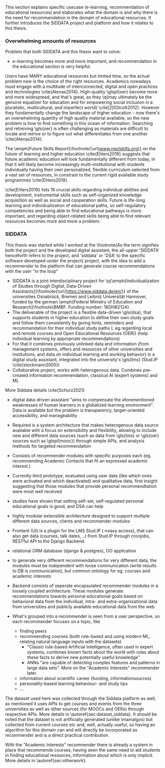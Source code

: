 <!--Here: 
*  Anwendungsfall (->e-learning, recommenden von bildungsressourcen, ...). nicht-technisch, aber nötig zum verstehen wo passiert das 
* Explain the Platform and the concept of recommenders
	* That the dataset comes from there as well
	* Dass es ja schon SidBERT gibt welches ja auch schon empfehlungen generiert
-->

This section explains specific usecase (e-learning, recommendation of educational resources) and elaborates what the domain is and why there is the need for recommendation in the domain of educational resources. It further introduces the SIDDATA project and platform and how it relates to this thesis.


### Overwhelming amounts of resources

Problem that both SIDDATA and this thesis want to solve: 

* e-learning becomes more and more important, and recommendation in the educational section is very helpful.

Users have MANY educational resources but limited time, so the actual problem now is the choice of the right resources. Academics nowadays must engage with a multitude of interconnected, digital and open practices and technologies \cite{Atenas2014}. High-quality \glspl{oer} become more and more widespread, and that's great, as they \q{may ultimately be the genuine equalizer for education and for empowering social inclusion in a pluralistic, multicultural, and imperfect world} \cite[2]{Olcott2012}. However they fundamentally change the landscape of higher education - now there's an overwhelming quantity of high quality  material available, so the new problem is how to find something in this ocean of information. Searching and retreiving \gls{oer} is often challenging as materials are difficult to locate and retrive or to figure out what differentiates from one another \cite{Atenas2014}.

The \emph{Future Skills Report}\footnote{\url{www.nextskills.org}} on the future of learning and higher education \cite{Ehlers2019} suggests that future academic education will look fundamentally different from today, in that it will likely become increasingly multi-institutional with students individually having their own personalized, flexible curriculum selected from a vast set of resources, in constrast to the current rigid available study programmes \cite{Ehlers2019}. 

\cite{Ehlers2019} lists 16 crucial skills regarding individual abilities and development, instrumental skills such as self-organized knowledge acquisition as well as social and cooperation skills. Future is life-long learning and individualization of educational paths, so self-regulatory competencies and being able to find educational pathways is more important, and regarding object-related skills being able to find relevant resources becomes more and more a problem.

<!-- quotes FROM JOHANNES SidBERT Paper:
	* "In German higher education institutions, a pivotal aspect of student learning success is the choice of courses: Aside from compulsory courses, students can choose from the vast offering of courses available at their local university as well as additional material such as books, courses on MOOCs or OER for self-study" 
	* "In German higher education institutions, a pivotal aspect of student learning success is the choice of courses: Aside from compulsory courses, students can choose from the vast offering of courses available at their local university as well as additional material such as books, courses on MOOCs or OER for self-study"
	* "categorizing educational resources into knowledge domains poses an equal challenge, different educational resource repositories use different, sometimes incompatible meta data. Additionally, the inclusion of knowledge domains a course or an OER covers is often only inferable from their title or description."
-->

### SIDDATA

This thesis was started while I worked at the \footnote{As the term signifies both the project and the developed digital assistant, the all-upper 'SIDDATA' henceforth refers to the project, and 'siddata' or 'DSA' to the specific software developed under the project} project, with the idea to add a recommender to the platform that can generate course recommendations with the user "in the loop"

* SIDDATA is a joint interdisciplinary project for \q{\emph{Individualization of Studies through Digital, Data-Driven Assistants}}\footnote{\url{https://www.siddata.de/en/}} of the universities Osnabrück, Bremen and Leibniz Universität Hannover, funded by the german \emph{Federal Ministry of Education and Research}\footnote{BMBF. Funding number: 16DHB2124}. 
* The deliverable of the project is a flexible data-driven \gls{dsa}, that supports students in higher education to define their own study goals and follow them consistently by giving hints, reminders and recommendation for their individual study paths (..eg regarding local and remote courses and Open Educational Resources (OER))
	(help individual learning by appropriate recommendations)
* For that it combines previously unlinked data and information (from management systems, offers and resources of other universities and institutions, and data on individual learning and working behavior) in a digital study assistant, integrated into the university's \gls{lms} (Stud.IP \cite{stockmann2005})
* Collaborative project, works with heterogenous data. Combines pre-created information recommendation, classical AI (expert systems) and ML


More Siddata details \cite{Schurz2021}
* digital data-driven assistant "aims to compensate the aforementioned weaknesses of human learners in a globalized learning environment". Data is available but the problem is transparency, target-oriented accessibility, and manageability
* Required is a system architecture that makes heterogenous data source available with a focus on extensibility and flexibility, allowing to include new and different data sources (such as data from \gls{lms} or \gls{oer} sources such as \glspl{mooc}) through simple APIs, and analysis methods for targeted recommendation

* Consists of recommender modules with specific purposes each (eg. recommending Academic Contacts that fit an expressed academic interest.)
* Currently third prototype, evaluated using user data (like which ones were activated and which deactivated) and qualitative data, first insight suggesting that those modules that provide personal recommendtation were most well received
* studies have shown that setting self-set, self-regulated personal educational goals  is good, and DSA can help
* highly modular extensible architecture designed to support multiple different data sources, clients and recommender modules
* Frontent (UI) is a plugin for the LMS Stud.IP (->easy access), that can also get data (courses, talk dates, ..) from Stud.IP through cronjobs, RESTful API to the Django Backend. 
* relational ORM database (django & postgres), OO application
* to generate very different recommendations for very different data, the modules must be independent with loose communication (write results to DB is communication), but common ontology for eg. courses and academic interests
* Backend consists of seperate encapsulated recommender modules in a loosely coupled architecture. These modules generate recommendations towards personal educational goals based on behavioral data from the individual, intra- and extra-organizational data from universities and publicly available educational data from the web
* What's grouped into a recommender is seen from a user perspective, so each recommender focuses on a topic, like
	* finding peers
	* recommending courses (both rule-based and using modern ML, relating natural language inputs with the datasets)
		* "Classic rule-based Artificial Intelligence, often used in expert systems, combines known facts about the world with rules about these facts to derive new potentially useful knowledge"
		* ANNs "are capable of detecting complex features and patterns in large data sets". More on the "Academic Interests" recommender later.
	* information about scientific career (funding, informationsources)
	* personality-based learning behaviour- and study tips
	* ...


The dataset used here was collected through the Siddata platform as well, as mentioned it uses APIs to get courses and events from the three universities as well as other sources (for MOOCs and OERs) through respective APIs. More details in \autoref{sec:dataset_siddata}. It should be noted that the dataset is not artificially generated (unlike \mainalgos) but collected from current courses etc and, well, actually useful, so having an algorithm for this domain can and will directly be incorporated as recommender and is a direct practical contribution.


With the "Academic Interests" recommender there is already a system in place that recommends courses, having seen the same need to aid students in finding educational resources, information about which is only implicit. More details in \autoref{sec:otherwork}.